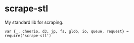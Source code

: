 # scrape-stl

My standard lib for scraping.

`var {_, cheerio, d3, jp, fs, glob, io, queue, request} = require('scrape-stl')`